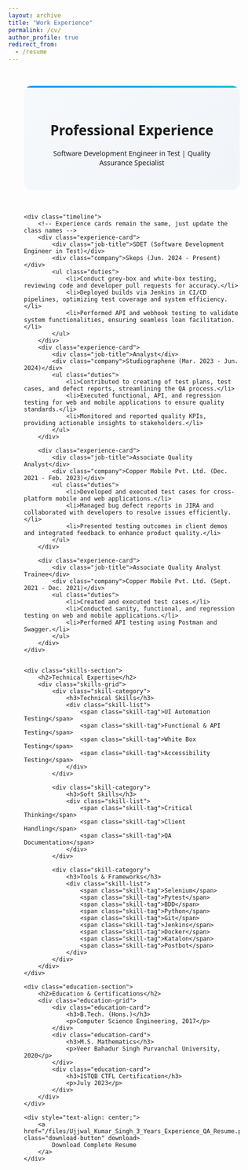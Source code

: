 ```yaml
---
layout: archive
title: "Work Experience"
permalink: /cv/
author_profile: true
redirect_from:
  - /resume
---
```


<style>
.cv-container {
    max-width: 1200px;
    margin: 0 auto;
    padding: 2rem;
    font-family: system-ui, -apple-system, BlinkMacSystemFont, 'Segoe UI', Roboto, sans-serif;
}

/* Header Section */
.cv-header {
    text-align: center;
    margin-bottom: 3rem;
    padding: 2rem;
    background: linear-gradient(135deg, #f6f9fc 0%, #f1f4f8 100%);
    border-radius: 16px;
    position: relative;
    overflow: hidden;
}

.cv-header::before {
    content: '';
    position: absolute;
    top: 0;
    left: 0;
    right: 0;
    height: 4px;
    background: linear-gradient(90deg, #2196F3, #00BCD4);
}

/* Experience Timeline */
.timeline {
    position: relative;
    margin: 3rem 0;
}

.timeline::before {
    content: '';
    position: absolute;
    left: 50%;
    transform: translateX(-50%);
    width: 3px;
    height: 100%;
    background: linear-gradient(180deg, #2196F3 0%, #00BCD4 100%);
    border-radius: 3px;
}

.experience-card {
    position: relative;
    width: calc(50% - 30px);
    margin: 2rem 0;
    padding: 1.5rem;
    background: white;
    border-radius: 12px;
    box-shadow: 0 4px 20px rgba(0, 0, 0, 0.05);
    transition: all 0.3s ease;
}

.experience-card:hover {
    transform: translateY(-5px);
    box-shadow: 0 8px 30px rgba(0, 0, 0, 0.1);
}

.experience-card::before {
    content: '';
    position: absolute;
    width: 20px;
    height: 20px;
    background: white;
    border: 4px solid #2196F3;
    border-radius: 50%;
    top: 50%;
    transform: translateY(-50%);
    box-shadow: 0 0 0 4px rgba(33, 150, 243, 0.2);
    z-index: 1;
}

.experience-card:nth-child(odd) {
    margin-left: auto;
    padding-left: 2rem;
}

.experience-card:nth-child(odd)::before {
    left: -40px;
}

.experience-card:nth-child(even) {
    padding-right: 2rem;
}

.experience-card:nth-child(even)::before {
    right: -40px;
}

.job-title {
    font-size: 1.4rem;
    color: #1976D2;
    margin-bottom: 0.5rem;
    font-weight: 600;
}

.company {
    display: flex;
    align-items: center;
    color: #546E7A;
    font-size: 1rem;
    margin-bottom: 1rem;
    padding-bottom: 0.5rem;
    border-bottom: 2px solid #f0f0f0;
}

.company::before {
    content: '🏢';
    margin-right: 8px;
}

.duties {
    list-style: none;
    padding: 0;
    margin: 0;
}

.duties li {
    margin: 0.8rem 0;
    padding-left: 1.5rem;
    position: relative;
    line-height: 1.6;
}

.duties li::before {
    content: '→';
    position: absolute;
    left: 0;
    color: #2196F3;
    font-weight: bold;
}

/* Skills Section */
.skills-section {
    margin: 4rem 0;
    padding: 2rem;
    background: white;
    border-radius: 16px;
    box-shadow: 0 4px 20px rgba(0, 0, 0, 0.05);
}

.skills-grid {
    display: grid;
    grid-template-columns: repeat(auto-fit, minmax(300px, 1fr));
    gap: 2rem;
    margin-top: 2rem;
}

.skill-category {
    padding: 1.5rem;
    background: #f8f9fa;
    border-radius: 12px;
    transition: all 0.3s ease;
}

.skill-category:hover {
    transform: translateY(-3px);
    box-shadow: 0 4px 15px rgba(0, 0, 0, 0.1);
}

.skill-category h3 {
    color: #1976D2;
    font-size: 1.2rem;
    margin-bottom: 1rem;
    padding-bottom: 0.5rem;
    border-bottom: 2px solid #e0e0e0;
    position: relative;
}

.skill-category h3::after {
    content: '';
    position: absolute;
    bottom: -2px;
    left: 0;
    width: 50px;
    height: 2px;
    background: #2196F3;
}

.skill-list {
    display: flex;
    flex-wrap: wrap;
    gap: 0.5rem;
    margin-top: 1rem;
}

.skill-tag {
    padding: 0.5rem 1rem;
    background: white;
    border-radius: 20px;
    font-size: 0.9rem;
    color: #546E7A;
    box-shadow: 0 2px 8px rgba(0, 0, 0, 0.05);
    transition: all 0.2s ease;
}

.skill-tag:hover {
    background: #2196F3;
    color: white;
    transform: translateY(-2px);
}

/* Education Section */
.education-section {
    padding: 2rem;
    background: white;
    border-radius: 16px;
    box-shadow: 0 4px 20px rgba(0, 0, 0, 0.05);
}

.education-grid {
    display: grid;
    grid-template-columns: repeat(auto-fit, minmax(300px, 1fr));
    gap: 2rem;
    margin-top: 2rem;
}

.education-card {
    padding: 1.5rem;
    background: #f8f9fa;
    border-radius: 12px;
    transition: all 0.3s ease;
}

.education-card:hover {
    transform: translateY(-3px);
    box-shadow: 0 4px 15px rgba(0, 0, 0, 0.1);
}

.education-card h3 {
    color: #1976D2;
    margin-bottom: 0.5rem;
}

.education-card p {
    color: #546E7A;
    margin: 0;
}

.download-button {
    display: inline-block;
    margin-top: 3rem;
    padding: 1rem 2rem;
    background: linear-gradient(135deg, #2196F3 0%, #1976D2 100%);
    color: white;
    text-decoration: none;
    border-radius: 30px;
    font-weight: 500;
    transition: all 0.3s ease;
    box-shadow: 0 4px 15px rgba(33, 150, 243, 0.3);
}

.download-button:hover {
    transform: translateY(-2px);
    box-shadow: 0 8px 25px rgba(33, 150, 243, 0.4);
}

.download-button::before {
    content: '📄';
    margin-right: 8px;
}

/* Responsive Design */
@media screen and (max-width: 768px) {
    .timeline::before {
        left: 0;
    }

    .experience-card {
        width: calc(100% - 30px);
        margin-left: 30px;
    }

    .experience-card::before {
        left: -30px !important;
    }

    .experience-card:nth-child(odd),
    .experience-card:nth-child(even) {
        padding: 1.5rem;
    }

    .skills-grid,
    .education-grid {
        grid-template-columns: 1fr;
    }
}
</style>

<div class="cv-container">
    <div class="cv-header">
        <h1>Professional Experience</h1>
        <p>Software Development Engineer in Test | Quality Assurance Specialist</p>
    </div>

    <div class="timeline">
        <!-- Experience cards remain the same, just update the class names -->
        <div class="experience-card">
            <div class="job-title">SDET (Software Development Engineer in Test)</div>
            <div class="company">Skeps (Jun. 2024 - Present)</div>
            <ul class="duties">
                <li>Conduct grey-box and white-box testing, reviewing code and developer pull requests for accuracy.</li>
                <li>Deployed builds via Jenkins in CI/CD pipelines, optimizing test coverage and system efficiency.</li>
                <li>Performed API and webhook testing to validate system functionalities, ensuring seamless loan facilitation.</li>
            </ul>
        </div>
        <div class="experience-card">
            <div class="job-title">Analyst</div>
            <div class="company">Studiographene (Mar. 2023 - Jun. 2024)</div>
            <ul class="duties">
                <li>Contributed to creating of test plans, test cases, and defect reports, streamlining the QA process.</li>
                <li>Executed functional, API, and regression testing for web and mobile applications to ensure quality standards.</li>
                <li>Monitored and reported quality KPIs, providing actionable insights to stakeholders.</li>
            </ul>
        </div>

        <div class="experience-card">
            <div class="job-title">Associate Quality Analyst</div>
            <div class="company">Copper Mobile Pvt. Ltd. (Dec. 2021 - Feb. 2023)</div>
            <ul class="duties">
                <li>Developed and executed test cases for cross-platform mobile and web applications.</li>
                <li>Managed bug defect reports in JIRA and collaborated with developers to resolve issues efficiently.</li>
                <li>Presented testing outcomes in client demos and integrated feedback to enhance product quality.</li>
            </ul>
        </div>

        <div class="experience-card">
            <div class="job-title">Associate Quality Analyst Trainee</div>
            <div class="company">Copper Mobile Pvt. Ltd. (Sept. 2021 - Dec. 2021)</div>
            <ul class="duties">
                <li>Created and executed test cases.</li>
                <li>Conducted sanity, functional, and regression testing on web and mobile applications.</li>
                <li>Performed API testing using Postman and Swagger.</li>
            </ul>
        </div>
    </div>
    

    <div class="skills-section">
        <h2>Technical Expertise</h2>
        <div class="skills-grid">
            <div class="skill-category">
                <h3>Technical Skills</h3>
                <div class="skill-list">
                    <span class="skill-tag">UI Automation Testing</span>
                    <span class="skill-tag">Functional & API Testing</span>
                    <span class="skill-tag">White Box Testing</span>
                    <span class="skill-tag">Accessibility Testing</span>
                </div>
            </div>
            
            <div class="skill-category">
                <h3>Soft Skills</h3>
                <div class="skill-list">
                    <span class="skill-tag">Critical Thinking</span>
                    <span class="skill-tag">Client Handling</span>
                    <span class="skill-tag">QA Documentation</span>
                </div>
            </div>
            
            <div class="skill-category">
                <h3>Tools & Frameworks</h3>
                <div class="skill-list">
                    <span class="skill-tag">Selenium</span>
                    <span class="skill-tag">Pytest</span>
                    <span class="skill-tag">BDD</span>
                    <span class="skill-tag">Python</span>
                    <span class="skill-tag">Git</span>
                    <span class="skill-tag">Jenkins</span>
                    <span class="skill-tag">Docker</span>
                    <span class="skill-tag">Katalon</span>
                    <span class="skill-tag">Postbot</span>
                </div>
            </div>
        </div>
    </div>

    <div class="education-section">
        <h2>Education & Certifications</h2>
        <div class="education-grid">
            <div class="education-card">
                <h3>B.Tech. (Hons.)</h3>
                <p>Computer Science Engineering, 2017</p>
            </div>
            <div class="education-card">
                <h3>M.S. Mathematics</h3>
                <p>Veer Bahadur Singh Purvanchal University, 2020</p>
            </div>
            <div class="education-card">
                <h3>ISTQB CTFL Certification</h3>
                <p>July 2023</p>
            </div>
        </div>
    </div>

    <div style="text-align: center;">
        <a href="/files/Ujjwal_Kumar_Singh_3_Years_Experience_QA_Resume.pdf" class="download-button" download>
            Download Complete Resume
        </a>
    </div>
</div>